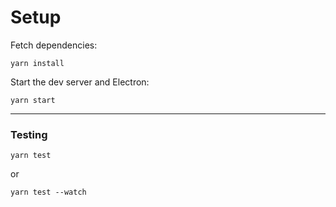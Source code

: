 # Setup
Fetch dependencies:

    yarn install


Start the dev server and Electron:

    yarn start

---

### Testing

    yarn test
or

    yarn test --watch
